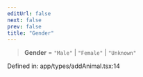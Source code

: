 ```yaml
---
editUrl: false
next: false
prev: false
title: "Gender"
---
```


> **Gender** = `"Male"` \| `"Female"` \| `"Unknown"`

Defined in: app/types/addAnimal.tsx:14
